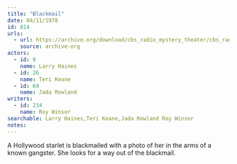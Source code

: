 ```yaml
---
title: "Blackmail"
date: 04/11/1978
id: 814
urls: 
  - url: https://archive.org/download/cbs_radio_mystery_theater/cbs_radio_mystery_theater-0801-0850.zip/cbs_radio_mystery_theater-0801-0850%2Fcbsrmt_0814_blackmail.mp3
    source: archive-org
actors:  
  - id: 9
    name: Larry Haines  
  - id: 26
    name: Teri Keane  
  - id: 69
    name: Jada Rowland
writers:  
  - id: 234
    name: Roy Winsor
searchable: Larry Haines,Teri Keane,Jada Rowland Roy Winsor
notes:  
---
```

A Hollywood starlet is blackmailed with a photo of her in the arms of a known gangster. She looks for a way out of the blackmail.